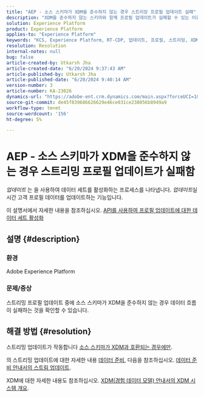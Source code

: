 ```yaml
---
title: "AEP - 소스 스키마가 XDM을 준수하지 않는 경우 스트리밍 프로필 업데이트 실패"
description: "XDM을 준수하지 않는 스키마와 함께 프로필 업데이트가 실패할 수 있는 이유는 무엇입니까?"
solution: Experience Platform
product: Experience Platform
applies-to: "Experience Platform"
keywords: "KCS, Experience Platform, RT-CDP, 업데이트, 프로필, 스트리밍, XDM, 스키마"
resolution: Resolution
internal-notes: null
bug: false
article-created-by: Utkarsh Jha
article-created-date: "6/20/2024 9:37:43 AM"
article-published-by: Utkarsh Jha
article-published-date: "6/20/2024 9:40:14 AM"
version-number: 3
article-number: KA-23026
dynamics-url: "https://adobe-ent.crm.dynamics.com/main.aspx?forceUCI=1&pagetype=entityrecord&etn=knowledgearticle&id=36d1a9b9-e82e-ef11-840a-00224809e160"
source-git-commit: de45f839686626629e46ce031ce238056b8949a9
workflow-type: tm+mt
source-wordcount: '156'
ht-degree: 5%

---
```


# AEP - 소스 스키마가 XDM을 준수하지 않는 경우 스트리밍 프로필 업데이트가 실패함


*업데이트* 는 을 사용하여 데이터 세트를 활성화하는 프로세스를 나타냅니다. *업데이트*&#x200B;실시간 고객 프로필 데이터를 업데이트하는 기능입니다.

이 설명서에서 자세한 내용을 참조하십시오. [API를 사용하여 프로필 업데이트에 대한 데이터 세트 활성화](https://experienceleague.adobe.com/docs/experience-platform/catalog/datasets/enable-upsert.html)

## 설명 {#description}


### 환경

Adobe Experience Platform

### 문제/증상

스트리밍 프로필 업데이트 중에 소스 스키마가 XDM을 준수하지 않는 경우 데이터 흐름이 실패하는 것을 확인할 수 있습니다.


## 해결 방법 {#resolution}


스트리밍 업데이트가 작동합니다 <u>소스 스키마가 XDM과 호환되는 경우에만</u>.

의 스트리밍 업데이트에 대한 자세한 내용 [데이터 준비](https://experienceleague.adobe.com/docs/experience-platform/data-prep/home.html?lang=ko-KR), 다음을 참조하십시오. [데이터 준비 안내서의 스트림 업데이트](https://experienceleague.adobe.com/docs/experience-platform/data-prep/upserts.html).

XDM에 대한 자세한 내용도 참조하십시오. [XDM(경험 데이터 모델) 안내서의 XDM 시스템 개요](https://experienceleague.adobe.com/docs/experience-platform/xdm/home.html?lang=ko-KR).
